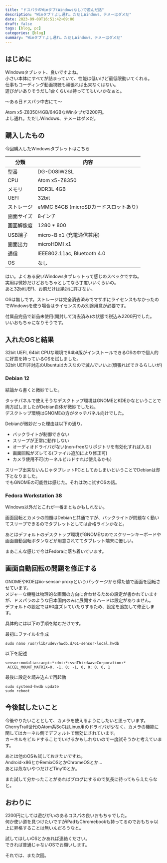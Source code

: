 ```yaml
---
title: "ドスパラのWinタブ(Windowsなし)で遊んだ話"
description: "Winタブ？よし通れ。ただしWindows、テメーはダメだ"
date: 2023-09-09T16:51:42+09:00
draft: false
tags: [blog, pc]
categories: [blog]
summary: "Winタブ？よし通れ。ただしWindows、テメーはダメだ"
---
```


## はじめに

Windowsタブレット、良いですよね。  
小さい本体にすべてが詰まっていて、性能は低いけど最低限動いてくれる。  
仕事もコーディング動画視聴も頑張れば出来なくはない。  
遊びがいありそうだし1台くらいは持っててもいいかなぁと。

〜ある日ドスパラ中古にて〜

Atom x5-Z8350/4GB/64GBなWinタブが2200円。  
よし通れ。ただしWindows、テメーはダメだ。

## 購入したもの

今回購入したWindowsタブレットはこちら

| 分類 | 内容 |
| --- | --- |
| 型番 | DG-D08IW2SL |
| CPU | Atom x5-Z8350 |
| メモリ | DDR3L 4GB |
| UEFI | 32bit |
| ストレージ | eMMC 64GB (microSDカードスロットあり) |
| 画面サイズ | 8インチ |
| 画面解像度 | 1280 * 800 |
| USB端子 | micro-B x1 (充電通信兼用) |
| 画面出力 | microHDMI x1 |
| 通信 | IEEE802.11ac, Bluetooth 4.0 |
| OS | なし |

はい。よくある安いWindowsタブレットって感じのスペックですね。  
実用は微妙だけどおもちゃとしてなら丁度いいくらいの。  
あと32bitUEFI、お前だけは絶対に許さない。

OSは無しです。ストレージは完全消去済みでマザボにライセンスもなかったのでWindowsを使う場合はライセンスのみ別途用意が必要です。

付属品完品で新品未使用(開封して消去済み)の状態で税込み2200円でした。  
いいおもちゃになりそうです。

## 入れたOSと結果

32bit UEFI, 64bit CPUな環境で64bit版がインストールできるOSの中で個人的に好意を持っているOSを試しました。  
32bit UEFI非対応のUbuntuはカスなので滅んでいいよ(頑張ればできるらしいが)

### Debian 12

結論から書くと微妙でした。

タッチパネルで使えそうなデスクトップ環境はGNOMEとKDEかなということで両方試しましたがDebian自体が微妙でしたね。  
デスクトップ環境はGNOMEの方がタッチパネル向けでした。

Debianが微妙だった理由は以下の通り。

- バックライトが制御できない
- スリープが正常に動作しない
- オーディオドライバがない(non-freeなリポジトリを有効化すれば入る)
- 画面回転がズレてる(ファイル追加により修正可)
- カメラ使用不可(カーネルビルドすれば使えるかも)

スリープ出来ないんじゃタブレットPCとしておしまいということでDebianは却下となりました。  
でもGNOMEの可能性は感じた。それは次に試すOSの話。

### Fedora Workstation 38

Windows以外だとこれが一番まともかもしれない。

画面回転とカメラの問題はDebianと共通ですが、バックライトが問題なく動いてスリープできるのでタブレットとしては合格ラインかなと。

あとはデフォルトのデスクトップ環境がGNOMEなのでスクリーンキーボードや画面自動回転ボタンなどが用意されててタブレット端末に優しい。

まあこんな感じで今はFedoraに落ち着いています。

## 画面自動回転の問題を修正する

GNOMEやKDEはiio-sensor-proxyというパッケージから得た値で画面を回転させています。  
メジャーな機種は物理的な画面の方向に合わせるための設定が書かれていますが、ドスパラのような日本国内のみに展開するハードは設定がありません。  
デフォルトの設定では90度ズレていたりするため、設定を追加して修正します。

具体的には以下の手順を踏むだけです。

最初にファイルを作成

```shell
sudo nano /usr/lib/udev/hwdb.d/61-sensor-local.hwdb
```

以下を記述

```plaintext
sensor:modalias:acpi:*:dmi:*:svnThirdwaveCorporation:*
 ACCEL_MOUNT_MATRIX=0, -1, 0; -1, 0, 0; 0, 0, 1
```

最後に設定を読み込んで再起動

```shell
sudo systemd-hwdb update
sudo reboot
```

## 今後試したいこと

今後やりたいこととして、カメラを使えるようにしたいと思っています。  
CherryTrail世代のAtom系SoCはLinux用のドライバが少なく、カメラの機能に関してはカーネル側でデフォルトで無効にされています。  
カーネルをビルドすることでいけるかもしれないので一度試そうかと考えています。

あとは他のOSも試しておきたいですね。  
Android-x86とかRemixOSとかChromeOSとか…  
あとは危ないやつだけどTiny10とか。

また試して分かったことがあればブログにするので気長に待ってもらえたらなと。

## おわりに

2200円にしては遊びがいのあるコスパの良いおもちゃでした。  
何か使い道を見つけたいですがiPadもChromebookも持ってるのでおもちゃ以上に昇格することは無いんだろうなと。

試してほしいOSとかあれば連絡ください。  
できれば普通じゃないOSでお願いします。

それでは、また次回。
